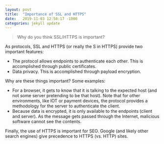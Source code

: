 ```yaml
---
layout: post
title:  "Importance of SSL and HTTPS"
date:   2019-11-03 12:50:17 -1000
categories: jekyll update
---
```

<blockquote>
Why do you think SSL/HTTPS is important?
</blockquote>
<p>As protocols, SSL and HTTPS (or really the S in HTTPS) provide two important features:</p>
<ul>
<li>The protocol allows endpoints to authenticate each other.  This is accomplished through public certificates.</li>
<li>Data privacy.  This is accomplished through payload encryption.</li>
</ul>
<p>Why are these things important?  Some examples:</p>
<ul>
<li>
For a browser, it gets to know that it is talking to the expected host (and not some server pretending to be that host).  Note that for other environments, like IOT or payment devices, the protocol provides a methodology for the server to authenticate the client.
</li>  
<li>
Because data is encrypted, it is only available to the endpoints (client and server).  As the message gets passed through the Internet, malicious software cannot see the contents.
</li>
</ul>
<p>
Finally, the use of HTTPS is important for SEO.  Google (and likely other search engines) give precedence to HTTPS (vs. HTTP) sites.
</p>
